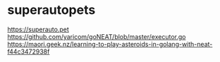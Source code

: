 # superautopets

https://superauto.pet
https://github.com/yaricom/goNEAT/blob/master/executor.go
https://maori.geek.nz/learning-to-play-asteroids-in-golang-with-neat-f44c3472938f